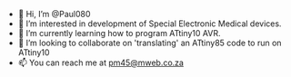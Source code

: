 - 👋 Hi, I’m @Paul080
- 👀 I’m interested in development of Special Electronic Medical devices.
- 🌱 I’m currently learning how to program ATtiny10 AVR.
- 💞️ I’m looking to collaborate on 'translating' an ATtiny85 code to run on ATtiny10
- 📫 You can reach me at <pm45@mweb.co.za>
